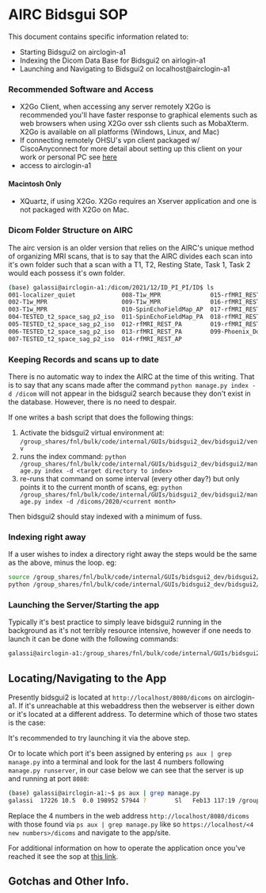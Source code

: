 # AIRC Bidsgui SOP
This document contains specific information related to:
- Starting Bidsgui2 on airclogin-a1
- Indexing the Dicom Data Base for Bidsgui2 on airlogin-a1
- Launching and Navigating to Bidsgui2 on localhost@airclogin-a1

### Recommended Software and Access
- X2Go Client, when accessing any server remotely X2Go is recommended you'll have faster response to graphical elements such
as web browsers when using X2Go over ssh clients such as MobaXterm. X2Go is available on all platforms (Windows, Linux, and Mac)
- If connecting remotely OHSU's vpn client packaged w/ CiscoAnyconnect for more detail about setting up this client on your work
or personal PC see [here](https://o2.ohsu.edu/information-technology-group/help-desk/it-help-pages/faq-vpn.cfm)
- access to airclogin-a1
#### Macintosh Only
- XQuartz, if using X2Go. X2Go requires an Xserver application and one is not packaged with X2Go on Mac.

### Dicom Folder Structure on AIRC
The airc version is an older version that relies on the AIRC's unique method of
organizing MRI scans, that is to say that the AIRC divides each scan into it's own folder such that a scan with a T1, T2, Resting State, Task 1, Task 2 would each possess it's own folder.

```bash
(base) galassi@airclogin-a1:/dicom/2021/12/ID_PI_PI/ID$ ls
001-localizer_quiet             008-T1w_MPR              015-rfMRI_REST_AP
002-T1w_MPR                     009-T1w_MPR              016-rfMRI_REST_AP
003-T1w_MPR                     010-SpinEchoFieldMap_AP  017-rfMRI_REST_AP
004-TESTED_t2_space_sag_p2_iso  011-SpinEchoFieldMap_PA  018-rfMRI_REST_AP
005-TESTED_t2_space_sag_p2_iso  012-rfMRI_REST_PA        019-rfMRI_REST_AP
006-TESTED_t2_space_sag_p2_iso  013-rfMRI_REST_PA        099-Phoenix_Document
007-TESTED_t2_space_sag_p2_iso  014-rfMRI_REST_AP
```

### Keeping Records and scans up to date
There is no automatic way to index the AIRC at the time of this writing. That is to say that any scans made after the command `python manage.py index -d /dicom` will
not appear in the bidsgui2 search because they don't exist in the database. However,
there is no need to despair. 

If one writes a bash script that does the following things:
1) Activate the bidsgui2 virtual environment at: `/group_shares/fnl/bulk/code/internal/GUIs/bidsgui2_dev/bidsgui2/venv`
2) runs the index command: `python /group_shares/fnl/bulk/code/internal/GUIs/bidsgui2_dev/bidsgui2/manage.py index -d <target directory to index>`
3) re-runs that command on some interval (every other day?) but only points it to 
the current month of scans, eg:
`python /group_shares/fnl/bulk/code/internal/GUIs/bidsgui2_dev/bidsgui2/manage.py index -d /dicoms/2020/<current month>`

Then bidsgui2 should stay indexed with a minimum of fuss.

### Indexing right away
If a user wishes to index a directory right away the steps would be the same as the 
above, minus the loop. eg:
```bash
source /group_shares/fnl/bulk/code/internal/GUIs/bidsgui2_dev/bidsgui2/venv/bin/activate  
python /group_shares/fnl/bulk/code/internal/GUIs/bidsgui2_dev/bidsgui2/manage.py index -d <target directory to index>
```

### Launching the Server/Starting the app
Typically it's best practice to simply leave bidsgui2 running in the background as it's not terribly resource intensive, however if one needs to launch it can be done with the following commands:

```bash
galassi@airclogin-a1:/group_shares/fnl/bulk/code/internal/GUIs/bidsgui2_dev/bidsgui2/launch.sh 
```

## Locating/Navigating to the App
Presently bidsgui2 is located at `http://localhost/8080/dicoms` on airclogin-a1. If it's unreachable at this webaddress then the webserver is either down or it's located at a different address. To determine which of those two states is the case:

It's recommended to try launching it via the above step.

Or to locate which port it's been assigned by entering `ps aux | grep manage.py` into a terminal and look for the last 4 numbers following 
`manage.py runserver`, in our case below we can see that the server is up and running at port `8080`:
```bash
(base) galassi@airclogin-a1:~$ ps aux | grep manage.py
galassi  17226 10.5  0.0 198952 57944 ?        Sl   Feb13 117:19 /group_shares/fnl/bulk/code/internal/GUIs/bidsgui2_dev/bidsgui2/venv/bin/python /group_shares/fnl/bulk/code/internal/GUIs/bidsgui2_dev/bidsgui2/manage.py runserver 8080
```
Replace the 4 numbers in the web address `http://localhost/8080/dicoms` with those found via `ps aux | grep manage.py`
like so `https://localhost/<4 new numbers>/dicoms` and navigate to the app/site. 

For additional information on how to operate the application once you've reached it see the sop at [this link](sop.md).

## Gotchas and Other Info.
